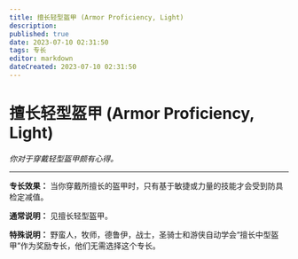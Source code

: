 ```yaml
---
title: 擅长轻型盔甲 (Armor Proficiency, Light)
description: 
published: true
date: 2023-07-10 02:31:50
tags: 专长
editor: markdown
dateCreated: 2023-07-10 02:31:50
---
```


# 擅长轻型盔甲 (Armor Proficiency, Light)

_你对于穿戴轻型盔甲颇有心得。_

* * *

**专长效果：** 当你穿戴所擅长的盔甲时，只有基于敏捷或力量的技能才会受到防具检定减值。

**通常说明：** 见擅长轻型盔甲。

**特殊说明：** 野蛮人，牧师，德鲁伊，战士，圣骑士和游侠自动学会“擅长中型盔甲”作为奖励专长，他们无需选择这个专长。

